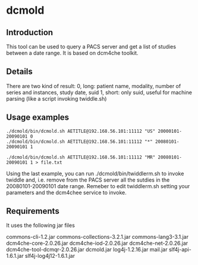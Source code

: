 dcmold
======

## Introduction

This tool can be used to query a PACS server and get a list of studies between a date range.
It is based on dcm4che toolkit.

## Details

There are two kind of result:
0, long: patient name, modality, number of series and instances, study date, suid
1, short: only suid, useful for machine parsing (like a script invoking twiddle.sh)

## Usage examples

`./dcmold/bin/dcmold.sh AETITLE@192.168.56.101:11112 "US" 20000101-20090101 0` <BR>
`./dcmold/bin/dcmold.sh AETITLE@192.168.56.101:11112 "*" 20080101-20090101 1`

`./dcmold/bin/dcmold.sh AETITLE@192.168.56.101:11112 "MR" 20080101-20090101 1 > file.txt`

Using the last example, you can run ./dcmold/bin/twiddlerm.sh to invoke twiddle and, i.e. remove from the PACS server all the sutdies in the 20080101-20090101 date range.
Remeber to edit twiddlerm.sh setting your parameters and the dcm4chee service to invoke.

## Requirements

It uses the following jar files

commons-cli-1.2.jar
commons-collections-3.2.1.jar
commons-lang3-3.1.jar
dcm4che-core-2.0.26.jar
dcm4che-iod-2.0.26.jar
dcm4che-net-2.0.26.jar
dcm4che-tool-dcmqr-2.0.26.jar
dcmold.jar
log4j-1.2.16.jar
mail.jar
slf4j-api-1.6.1.jar
slf4j-log4j12-1.6.1.jar
